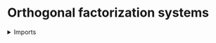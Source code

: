 # Orthogonal factorization systems

<details><summary>Imports</summary>
```agda
module orthogonal-factorization-systems.orthogonal-factorization-systems where

open import foundation.cartesian-product-types
open import foundation.contractible-types
open import foundation.conjunction
open import foundation.dependent-pair-types
open import foundation.equivalences
open import foundation.functions
open import foundation.propositions
open import foundation.subtypes
open import foundation.raising-universe-levels
open import foundation.universe-levels

open import orthogonal-factorization-systems.function-classes
open import orthogonal-factorization-systems.factorizations-of-maps
```
</details>

## Idea

An **orthogonal factorization system** is a pair of composition closed function
classes `L` and `R` that contain the equivalences, such that for every function
`f : A → B` there is a unique factorization `f ~ fr ∘ fl` such that the left map
(by diagrammatic ordering) `fl` is in `L` and the right map `fr` is in `R`.

## Definition

We first define factorizations with a left and a right function class.

```agda
module _
  {l1 l2 lF lL lR : Level}
  (L : function-class l1 lF lL)
  (R : function-class lF l2 lR)
  {A : UU l1} {B : UU l2} (f : A → B)
  where

  is-function-class-factorization-Prop : factorization f lF → Prop (lL ⊔ lR)
  is-function-class-factorization-Prop F =
    conj-Prop (L (left-map-factorization F)) (R (right-map-factorization F))

  is-function-class-factorization : factorization f lF → UU (lL ⊔ lR)
  is-function-class-factorization =
    type-Prop ∘ is-function-class-factorization-Prop

  function-class-factorization :
    UU (l1 ⊔ l2 ⊔ lsuc lF ⊔ lL ⊔ lR)
  function-class-factorization =
    Σ (factorization f lF) (is-function-class-factorization)
```

### Orthogonal factorization systems

```agda
is-orthogonal-factorization-system :
  {l lL lR : Level}
  (L : function-class l l lL)
  (R : function-class l l lR)
  → UU (lsuc l ⊔ lL ⊔ lR)
is-orthogonal-factorization-system {l} L R =
  ( is-composition-closed-function-class L × is-equiv-closed-function-class L) ×
  ( ( is-composition-closed-function-class R × is-equiv-closed-function-class R) ×
  ((A B : UU l) (f : A → B) → is-contr (function-class-factorization L R f)))

orthogonal-factorization-system :
  (l lL lR : Level) → UU (lsuc l ⊔ lsuc lL ⊔ lsuc lR)
orthogonal-factorization-system l lL lR =
  Σ ( function-class l l lL)
    ( λ L →
      Σ ( function-class l l lR)
        ( is-orthogonal-factorization-system L))
```

## Properties

### Being an orthogonal factorization system is a property

```agda
module _
  {l lL lR : Level}
  (L : function-class l l lL)
  (R : function-class l l lR)
  where

  is-prop-is-orthogonal-factorization-system :
    is-prop (is-orthogonal-factorization-system L R)
  is-prop-is-orthogonal-factorization-system =
    is-prop-prod
      ( is-prop-prod
        ( is-prop-is-composition-closed-function-class L)
        ( is-prop-is-equiv-closed-function-class L))
      ( is-prop-prod
        ( is-prop-prod
          ( is-prop-is-composition-closed-function-class R)
          ( is-prop-is-equiv-closed-function-class R))
        ( is-prop-Π λ A → is-prop-Π λ B → is-prop-Π λ f → is-property-is-contr))

  is-orthogonal-factorization-system-Prop : Prop (lsuc l ⊔ lL ⊔ lR)
  pr1 is-orthogonal-factorization-system-Prop =
    is-orthogonal-factorization-system L R
  pr2 is-orthogonal-factorization-system-Prop =
    is-prop-is-orthogonal-factorization-system
```
